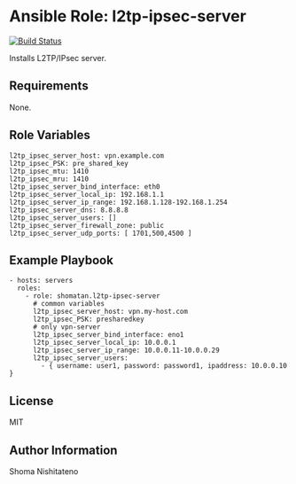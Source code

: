 Ansible Role: l2tp-ipsec-server
=========

[![Build Status](https://travis-ci.org/shomatan/ansible-nginx.svg?branch=master)](https://travis-ci.org/shomatan/ansible-l2tp-ipsec-server)

Installs L2TP/IPsec server.

Requirements
------------

None.

Role Variables
--------------

    l2tp_ipsec_server_host: vpn.example.com
    l2tp_ipsec_PSK: pre_shared_key
    l2tp_ipsec_mtu: 1410
    l2tp_ipsec_mru: 1410
    l2tp_ipsec_server_bind_interface: eth0
    l2tp_ipsec_server_local_ip: 192.168.1.1
    l2tp_ipsec_server_ip_range: 192.168.1.128-192.168.1.254
    l2tp_ipsec_server_dns: 8.8.8.8
    l2tp_ipsec_server_users: []
    l2tp_ipsec_server_firewall_zone: public
    l2tp_ipsec_server_udp_ports: [ 1701,500,4500 ]

Example Playbook
----------------

    - hosts: servers
      roles:
        - role: shomatan.l2tp-ipsec-server
          # common variables
          l2tp_ipsec_server_host: vpn.my-host.com
          l2tp_ipsec_PSK: presharedkey
          # only vpn-server
          l2tp_ipsec_server_bind_interface: eno1
          l2tp_ipsec_server_local_ip: 10.0.0.1
          l2tp_ipsec_server_ip_range: 10.0.0.11-10.0.0.29
          l2tp_ipsec_server_users:
            - { username: user1, password: password1, ipaddress: 10.0.0.10 }

License
-------

MIT

Author Information
------------------

Shoma Nishitateno
